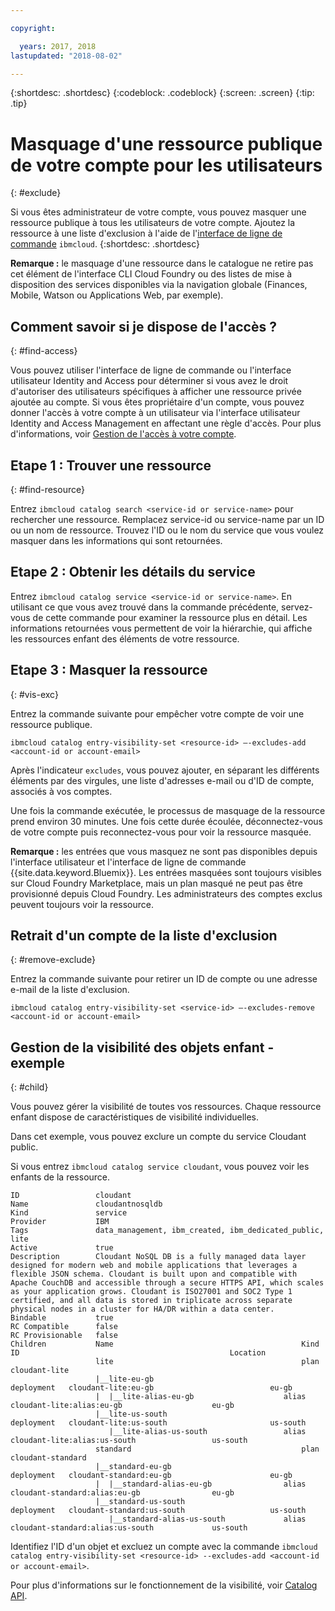 ```yaml
---

copyright:

  years: 2017, 2018
lastupdated: "2018-08-02"

---
```


{:shortdesc: .shortdesc}
{:codeblock: .codeblock}
{:screen: .screen}
{:tip: .tip}

# Masquage d'une ressource publique de votre compte pour les utilisateurs
{: #exclude}

Si vous êtes administrateur de votre compte, vous pouvez masquer une ressource publique à tous les utilisateurs de votre compte. Ajoutez la ressource à une liste d'exclusion à l'aide de l'[interface de ligne de commande](/docs/cli/reference/ibmcloud/bx_cli.html#bluemix_catalog_entry_visibility_set) `ibmcloud`.
{:shortdesc: .shortdesc}

**Remarque :** le masquage d'une ressource dans le catalogue ne retire pas cet élément de l'interface CLI Cloud Foundry ou des listes de mise à disposition des services disponibles via la navigation globale (Finances, Mobile, Watson ou Applications Web, par exemple).

## Comment savoir si je dispose de l'accès ?
{: #find-access}

Vous pouvez utiliser l'interface de ligne de commande ou l'interface utilisateur Identity and Access pour déterminer si vous avez le droit d'autoriser des utilisateurs spécifiques à afficher une ressource privée ajoutée au compte. Si vous êtes propriétaire d'un compte, vous pouvez donner l'accès à votre compte à un utilisateur via l'interface utilisateur Identity and Access Management en affectant une règle d'accès. Pour plus d'informations, voir [Gestion de l'accès à votre compte](access.html).

## Etape 1 : Trouver une ressource
{: #find-resource}

Entrez `ibmcloud catalog search <service-id or service-name>` pour rechercher une ressource. Remplacez service-id ou service-name par un ID ou un nom de ressource. Trouvez l'ID ou le nom du service que vous voulez masquer dans les informations qui sont retournées.

## Etape 2 : Obtenir les détails du service

Entrez `ibmcloud catalog service <service-id or service-name>`. En utilisant ce que vous avez trouvé dans la commande précédente, servez-vous de cette commande pour examiner la ressource plus en détail. Les informations retournées vous permettent de voir la hiérarchie, qui affiche les ressources enfant des éléments de votre ressource.

## Etape 3 : Masquer la ressource
{: #vis-exc}

Entrez la commande suivante pour empêcher votre compte de voir une ressource publique.

`ibmcloud catalog entry-visibility-set <resource-id> —-excludes-add <account-id or account-email>`

Après l'indicateur `excludes`, vous pouvez ajouter, en séparant les différents éléments par des virgules, une liste d'adresses e-mail ou d'ID de compte, associés à vos comptes.

Une fois la commande exécutée, le processus de masquage de la ressource prend environ 30 minutes. Une fois cette durée écoulée, déconnectez-vous de votre compte puis reconnectez-vous pour voir la ressource masquée.

**Remarque :** les entrées que vous masquez ne sont pas disponibles depuis l'interface utilisateur et l'interface de ligne de commande {{site.data.keyword.Bluemix}}. Les entrées masquées sont toujours visibles sur Cloud Foundry Marketplace, mais un plan masqué ne peut pas être provisionné depuis Cloud Foundry. Les administrateurs des comptes exclus peuvent toujours voir la ressource.

## Retrait d'un compte de la liste d'exclusion
{: #remove-exclude}

Entrez la commande suivante pour retirer un ID de compte ou une adresse e-mail de la liste d'exclusion.

`ibmcloud catalog entry-visibility-set <service-id> —-excludes-remove <account-id or account-email>`

## Gestion de la visibilité des objets enfant - exemple
{: #child}

Vous pouvez gérer la visibilité de toutes vos ressources. Chaque ressource enfant dispose de caractéristiques de visibilité individuelles.

Dans cet exemple, vous pouvez exclure un compte du service Cloudant public.

Si vous entrez `ibmcloud catalog service cloudant`, vous pouvez voir les enfants de la ressource.

```
ID                 cloudant
Name               cloudantnosqldb
Kind               service
Provider           IBM
Tags               data_management, ibm_created, ibm_dedicated_public, lite
Active             true
Description        Cloudant NoSQL DB is a fully managed data layer designed for modern web and mobile applications that leverages a flexible JSON schema. Cloudant is built upon and compatible with Apache CouchDB and accessible through a secure HTTPS API, which scales as your application grows. Cloudant is ISO27001 and SOC2 Type 1 certified, and all data is stored in triplicate across separate physical nodes in a cluster for HA/DR within a data center.
Bindable           true
RC Compatible      false
RC Provisionable   false
Children           Name                                          Kind         ID                                               Location
                   lite                                          plan         cloudant-lite
                   |__lite-eu-gb                             deployment   cloudant-lite:eu-gb                          eu-gb
                   |  |__lite-alias-eu-gb                    alias        cloudant-lite:alias:eu-gb                    eu-gb
                   |__lite-us-south                          deployment   cloudant-lite:us-south                       us-south
                      |__lite-alias-us-south                 alias        cloudant-lite:alias:us-south                 us-south
                   standard                                      plan         cloudant-standard
                   |__standard-eu-gb                         deployment   cloudant-standard:eu-gb                      eu-gb
                   |  |__standard-alias-eu-gb                alias        cloudant-standard:alias:eu-gb                eu-gb
                   |__standard-us-south                      deployment   cloudant-standard:us-south                   us-south
                      |__standard-alias-us-south             alias        cloudant-standard:alias:us-south             us-south
```

Identifiez l'ID d'un objet et excluez un compte avec la commande `ibmcloud catalog entry-visibility-set <resource-id> --excludes-add <account-id or account-email>`.

Pour plus d'informations sur le fonctionnement de la visibilité, voir [Catalog API](https://console.bluemix.net/apidocs/globalcatalog).

